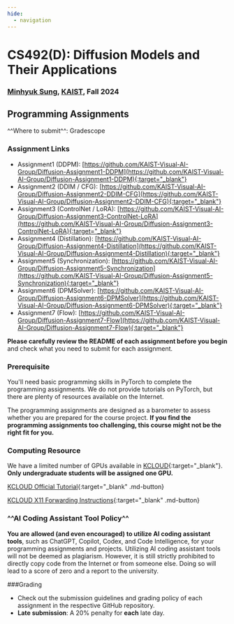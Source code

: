 ```yaml
---
hide:
  - navigation
---
```


# CS492(D): Diffusion Models and Their Applications

<h3><b>
<a href="http://mhsung.github.io/" target="_blank">Minhyuk Sung</a>, <a href="https://www.kaist.ac.kr/" target="_blank">KAIST</a>, Fall 2024
</b></h3>


## Programming Assignments

^^Where to submit^^: Gradescope

### Assignment Links
- Assignment1 (DDPM): [https://github.com/KAIST-Visual-AI-Group/Diffusion-Assignment1-DDPM](https://github.com/KAIST-Visual-AI-Group/Diffusion-Assignment1-DDPM){:target="_blank"}
- Assignment2 (DDIM / CFG): [https://github.com/KAIST-Visual-AI-Group/Diffusion-Assignment2-DDIM-CFG](https://github.com/KAIST-Visual-AI-Group/Diffusion-Assignment2-DDIM-CFG){:target="_blank"}
- Assignment3 (ControlNet / LoRA): [https://github.com/KAIST-Visual-AI-Group/Diffusion-Assignment3-ControlNet-LoRA](https://github.com/KAIST-Visual-AI-Group/Diffusion-Assignment3-ControlNet-LoRA){:target="_blank"}
- Assignment4 (Distillation): [https://github.com/KAIST-Visual-AI-Group/Diffusion-Assignment4-Distillation](https://github.com/KAIST-Visual-AI-Group/Diffusion-Assignment4-Distillation){:target="_blank"}
- Assignment5 (Synchronization): [https://github.com/KAIST-Visual-AI-Group/Diffusion-Assignment5-Synchronization](https://github.com/KAIST-Visual-AI-Group/Diffusion-Assignment5-Synchronization){:target="_blank"}
- Assignment6 (DPMSolver): [https://github.com/KAIST-Visual-AI-Group/Diffusion-Assignment6-DPMSolver](https://github.com/KAIST-Visual-AI-Group/Diffusion-Assignment6-DPMSolver){:target="_blank"}
- Assignment7 (Flow): [https://github.com/KAIST-Visual-AI-Group/Diffusion-Assignment7-Flow](https://github.com/KAIST-Visual-AI-Group/Diffusion-Assignment7-Flow){:target="_blank"}

<!--
==The last two assignments are optional.== You are not required to submit your solutions for them. We kindly provide additional programming assignments to support you in gaining hands-on experience with well-established libraries.
-->

**Please carefully review the README of each assignment before you begin** and check what you need to submit for each assignment.

### Prerequisite
You'll need basic programming skills in PyTorch to complete the programming assignments. We do not provide tutorials on PyTorch, but there are plenty of resources available on the Internet.

The programming assignments are designed as a barometer to assess whether you are prepared for the course project. **If you find the programming assignments too challenging, this course might not be the right fit for you.**

### Computing Resource
We have a limited number of GPUs available in [KCLOUD](https://kcloud.kaist.ac.kr/){:target="_blank"}. **Only undergraduate students will be assigned one GPU.**

[KCLOUD Official Tutorial](https://docs.google.com/presentation/d/1Xen2KpMRhThK_6NRbuGTJIk1M2Eu_zaUwmStKD-5P6U/edit#slide=id.p){:target="_blank" .md-button}

[KCLOUD X11 Forwarding Instructions](https://docs.google.com/presentation/d/1yRmQRhrBIaKc9sjt_OCO3nnttANIQfDbyVwFWAt0ugY/edit?usp=sharing){:target="_blank" .md-button}

### ^^AI Coding Assistant Tool Policy^^
**You are allowed (and even encouraged) to utilize AI coding assistant tools**, such as ChatGPT, Copilot, Codex, and Code Intelligence, for your programming assignments and projects. Utilizing AI coding assistant tools will not be deemed as plagiarism. However, it is still strictly prohibited to directly copy code from the Internet or from someone else. Doing so will lead to a score of zero and a report to the university.

###Grading
- Check out the submission guidelines and grading policy of each assignment in the respective GitHub repository.
- **Late submission**: A 20% penalty for **each** late day.

<br />
